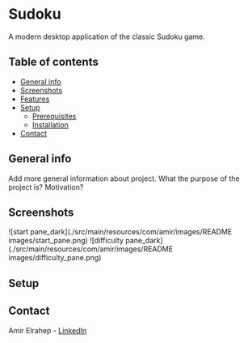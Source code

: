 # Sudoku

A modern desktop application of the classic Sudoku game.

## Table of contents

* [General info](#general-info)
* [Screenshots](#screenshots)
* [Features](#features)
* [Setup](#setup)
    * [Prerequisites](prerequisites)
    * [Installation](installation)
* [Contact](#contact)

## General info

Add more general information about project. What the purpose of the project is? Motivation?

## Screenshots

![start pane_dark](./src/main/resources/com/amir/images/README images/start_pane.png)
![difficulty pane_dark](./src/main/resources/com/amir/images/README images/difficulty_pane.png)



## Setup

## Contact

Amir Elrahep - [LinkedIn](https://www.linkedin.com/in/amir-elrahep-4141a1154/)
